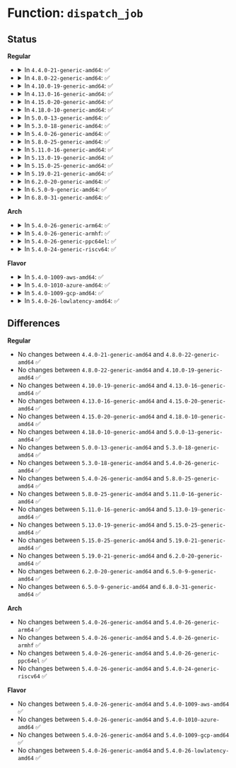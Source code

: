 # Function: <code>dispatch_job</code>

## Status
<b>Regular</b>
<ul>
<li>
<details>
<summary>In <code>4.4.0-21-generic-amd64</code>: ✅</summary>

```c
void dispatch_job(struct kcopyd_job * job)
```

```json
{
  "name": "dispatch_job",
  "collision_type": "Unique Static",
  "inline_type": "No",
  "funcs": [
    {
      "addr": 18446744071585838624,
      "name": "dispatch_job",
      "external": false,
      "loc": "drivers/md/dm-kcopyd.c:604",
      "file": "drivers/md/dm-kcopyd.c",
      "inline": "seen, unknown",
      "caller_inline": [],
      "caller_func": [
        "drivers/md/dm-kcopyd.c:segment_complete",
        "drivers/md/dm-kcopyd.c:dm_kcopyd_copy"
      ]
    }
  ],
  "symbols": [
    {
      "addr": 18446744071585838624,
      "name": "dispatch_job",
      "section": ".text",
      "bind": "STB_LOCAL",
      "size": 98
    }
  ]
}
```
</details>
</li>
<li>
<details>
<summary>In <code>4.8.0-22-generic-amd64</code>: ✅</summary>

```c
void dispatch_job(struct kcopyd_job * job)
```

```json
{
  "name": "dispatch_job",
  "collision_type": "Unique Static",
  "inline_type": "No",
  "funcs": [
    {
      "addr": 18446744071586233168,
      "name": "dispatch_job",
      "external": false,
      "loc": "drivers/md/dm-kcopyd.c:605",
      "file": "drivers/md/dm-kcopyd.c",
      "inline": "seen, unknown",
      "caller_inline": [],
      "caller_func": [
        "drivers/md/dm-kcopyd.c:dm_kcopyd_copy",
        "drivers/md/dm-kcopyd.c:segment_complete"
      ]
    }
  ],
  "symbols": [
    {
      "addr": 18446744071586233168,
      "name": "dispatch_job",
      "section": ".text",
      "bind": "STB_LOCAL",
      "size": 98
    }
  ]
}
```
</details>
</li>
<li>
<details>
<summary>In <code>4.10.0-19-generic-amd64</code>: ✅</summary>

```c
void dispatch_job(struct kcopyd_job * job)
```

```json
{
  "name": "dispatch_job",
  "collision_type": "Unique Static",
  "inline_type": "No",
  "funcs": [
    {
      "addr": 18446744071586438016,
      "name": "dispatch_job",
      "external": false,
      "loc": "drivers/md/dm-kcopyd.c:605",
      "file": "drivers/md/dm-kcopyd.c",
      "inline": "seen, unknown",
      "caller_inline": [],
      "caller_func": [
        "drivers/md/dm-kcopyd.c:dm_kcopyd_copy",
        "drivers/md/dm-kcopyd.c:segment_complete"
      ]
    }
  ],
  "symbols": [
    {
      "addr": 18446744071586438016,
      "name": "dispatch_job",
      "section": ".text",
      "bind": "STB_LOCAL",
      "size": 98
    }
  ]
}
```
</details>
</li>
<li>
<details>
<summary>In <code>4.13.0-16-generic-amd64</code>: ✅</summary>

```c
void dispatch_job(struct kcopyd_job * job)
```

```json
{
  "name": "dispatch_job",
  "collision_type": "Unique Static",
  "inline_type": "No",
  "funcs": [
    {
      "addr": 18446744071586543360,
      "name": "dispatch_job",
      "external": false,
      "loc": "drivers/md/dm-kcopyd.c:643",
      "file": "drivers/md/dm-kcopyd.c",
      "inline": "seen, unknown",
      "caller_inline": [],
      "caller_func": [
        "drivers/md/dm-kcopyd.c:dm_kcopyd_copy",
        "drivers/md/dm-kcopyd.c:segment_complete"
      ]
    }
  ],
  "symbols": [
    {
      "addr": 18446744071586543360,
      "name": "dispatch_job",
      "section": ".text",
      "bind": "STB_LOCAL",
      "size": 98
    }
  ]
}
```
</details>
</li>
<li>
<details>
<summary>In <code>4.15.0-20-generic-amd64</code>: ✅</summary>

```c
void dispatch_job(struct kcopyd_job * job)
```

```json
{
  "name": "dispatch_job",
  "collision_type": "Unique Static",
  "inline_type": "No",
  "funcs": [
    {
      "addr": 18446744071587010912,
      "name": "dispatch_job",
      "external": false,
      "loc": "drivers/md/dm-kcopyd.c:643",
      "file": "drivers/md/dm-kcopyd.c",
      "inline": "seen, unknown",
      "caller_inline": [],
      "caller_func": [
        "drivers/md/dm-kcopyd.c:dm_kcopyd_copy",
        "drivers/md/dm-kcopyd.c:segment_complete"
      ]
    }
  ],
  "symbols": [
    {
      "addr": 18446744071587010912,
      "name": "dispatch_job",
      "section": ".text",
      "bind": "STB_LOCAL",
      "size": 98
    }
  ]
}
```
</details>
</li>
<li>
<details>
<summary>In <code>4.18.0-10-generic-amd64</code>: ✅</summary>

```c
void dispatch_job(struct kcopyd_job * job)
```

```json
{
  "name": "dispatch_job",
  "collision_type": "Unique Static",
  "inline_type": "No",
  "funcs": [
    {
      "addr": 18446744071587309456,
      "name": "dispatch_job",
      "external": false,
      "loc": "drivers/md/dm-kcopyd.c:648",
      "file": "drivers/md/dm-kcopyd.c",
      "inline": "seen, unknown",
      "caller_inline": [],
      "caller_func": [
        "drivers/md/dm-kcopyd.c:dm_kcopyd_copy",
        "drivers/md/dm-kcopyd.c:segment_complete"
      ]
    }
  ],
  "symbols": [
    {
      "addr": 18446744071587309456,
      "name": "dispatch_job",
      "section": ".text",
      "bind": "STB_LOCAL",
      "size": 107
    }
  ]
}
```
</details>
</li>
<li>
<details>
<summary>In <code>5.0.0-13-generic-amd64</code>: ✅</summary>

```c
void dispatch_job(struct kcopyd_job * job)
```

```json
{
  "name": "dispatch_job",
  "collision_type": "Unique Static",
  "inline_type": "No",
  "funcs": [
    {
      "addr": 18446744071587489552,
      "name": "dispatch_job",
      "external": false,
      "loc": "drivers/md/dm-kcopyd.c:655",
      "file": "drivers/md/dm-kcopyd.c",
      "inline": "seen, unknown",
      "caller_inline": [],
      "caller_func": [
        "drivers/md/dm-kcopyd.c:dm_kcopyd_copy",
        "drivers/md/dm-kcopyd.c:segment_complete"
      ]
    }
  ],
  "symbols": [
    {
      "addr": 18446744071587489552,
      "name": "dispatch_job",
      "section": ".text",
      "bind": "STB_LOCAL",
      "size": 107
    }
  ]
}
```
</details>
</li>
<li>
<details>
<summary>In <code>5.3.0-18-generic-amd64</code>: ✅</summary>

```c
void dispatch_job(struct kcopyd_job * job)
```

```json
{
  "name": "dispatch_job",
  "collision_type": "Unique Static",
  "inline_type": "No",
  "funcs": [
    {
      "addr": 18446744071587763280,
      "name": "dispatch_job",
      "external": false,
      "loc": "drivers/md/dm-kcopyd.c:676",
      "file": "drivers/md/dm-kcopyd.c",
      "inline": "seen, unknown",
      "caller_inline": [],
      "caller_func": [
        "drivers/md/dm-kcopyd.c:dm_kcopyd_copy",
        "drivers/md/dm-kcopyd.c:segment_complete"
      ]
    }
  ],
  "symbols": [
    {
      "addr": 18446744071587763280,
      "name": "dispatch_job",
      "section": ".text",
      "bind": "STB_LOCAL",
      "size": 110
    }
  ]
}
```
</details>
</li>
<li>
<details>
<summary>In <code>5.4.0-26-generic-amd64</code>: ✅</summary>

```c
void dispatch_job(struct kcopyd_job * job)
```

```json
{
  "name": "dispatch_job",
  "collision_type": "Unique Static",
  "inline_type": "No",
  "funcs": [
    {
      "addr": 18446744071587967728,
      "name": "dispatch_job",
      "external": false,
      "loc": "drivers/md/dm-kcopyd.c:676",
      "file": "drivers/md/dm-kcopyd.c",
      "inline": "seen, unknown",
      "caller_inline": [],
      "caller_func": [
        "drivers/md/dm-kcopyd.c:dm_kcopyd_copy",
        "drivers/md/dm-kcopyd.c:segment_complete"
      ]
    }
  ],
  "symbols": [
    {
      "addr": 18446744071587967728,
      "name": "dispatch_job",
      "section": ".text",
      "bind": "STB_LOCAL",
      "size": 110
    }
  ]
}
```
</details>
</li>
<li>
<details>
<summary>In <code>5.8.0-25-generic-amd64</code>: ✅</summary>

```c
void dispatch_job(struct kcopyd_job * job)
```

```json
{
  "name": "dispatch_job",
  "collision_type": "Unique Static",
  "inline_type": "No",
  "funcs": [
    {
      "addr": 18446744071588824992,
      "name": "dispatch_job",
      "external": false,
      "loc": "drivers/md/dm-kcopyd.c:676",
      "file": "drivers/md/dm-kcopyd.c",
      "inline": "seen, unknown",
      "caller_inline": [],
      "caller_func": [
        "drivers/md/dm-kcopyd.c:dm_kcopyd_copy",
        "drivers/md/dm-kcopyd.c:segment_complete"
      ]
    }
  ],
  "symbols": [
    {
      "addr": 18446744071588824992,
      "name": "dispatch_job",
      "section": ".text",
      "bind": "STB_LOCAL",
      "size": 210
    }
  ]
}
```
</details>
</li>
<li>
<details>
<summary>In <code>5.11.0-16-generic-amd64</code>: ✅</summary>

```c
void dispatch_job(struct kcopyd_job * job)
```

```json
{
  "name": "dispatch_job",
  "collision_type": "Unique Static",
  "inline_type": "No",
  "funcs": [
    {
      "addr": 18446744071588841536,
      "name": "dispatch_job",
      "external": false,
      "loc": "drivers/md/dm-kcopyd.c:676",
      "file": "drivers/md/dm-kcopyd.c",
      "inline": "seen, unknown",
      "caller_inline": [],
      "caller_func": [
        "drivers/md/dm-kcopyd.c:dm_kcopyd_copy",
        "drivers/md/dm-kcopyd.c:segment_complete"
      ]
    }
  ],
  "symbols": [
    {
      "addr": 18446744071588841536,
      "name": "dispatch_job",
      "section": ".text",
      "bind": "STB_LOCAL",
      "size": 210
    }
  ]
}
```
</details>
</li>
<li>
<details>
<summary>In <code>5.13.0-19-generic-amd64</code>: ✅</summary>

```c
void dispatch_job(struct kcopyd_job * job)
```

```json
{
  "name": "dispatch_job",
  "collision_type": "Unique Static",
  "inline_type": "No",
  "funcs": [
    {
      "addr": 18446744071588728608,
      "name": "dispatch_job",
      "external": false,
      "loc": "drivers/md/dm-kcopyd.c:676",
      "file": "drivers/md/dm-kcopyd.c",
      "inline": "seen, unknown",
      "caller_inline": [],
      "caller_func": [
        "drivers/md/dm-kcopyd.c:dm_kcopyd_copy",
        "drivers/md/dm-kcopyd.c:segment_complete"
      ]
    }
  ],
  "symbols": [
    {
      "addr": 18446744071588728608,
      "name": "dispatch_job",
      "section": ".text",
      "bind": "STB_LOCAL",
      "size": 210
    }
  ]
}
```
</details>
</li>
<li>
<details>
<summary>In <code>5.15.0-25-generic-amd64</code>: ✅</summary>

```c
void dispatch_job(struct kcopyd_job * job)
```

```json
{
  "name": "dispatch_job",
  "collision_type": "Unique Static",
  "inline_type": "No",
  "funcs": [
    {
      "addr": 18446744071589416784,
      "name": "dispatch_job",
      "external": false,
      "loc": "drivers/md/dm-kcopyd.c:673",
      "file": "drivers/md/dm-kcopyd.c",
      "inline": "seen, unknown",
      "caller_inline": [],
      "caller_func": [
        "drivers/md/dm-kcopyd.c:dm_kcopyd_copy",
        "drivers/md/dm-kcopyd.c:segment_complete"
      ]
    }
  ],
  "symbols": [
    {
      "addr": 18446744071589416784,
      "name": "dispatch_job",
      "section": ".text",
      "bind": "STB_LOCAL",
      "size": 210
    }
  ]
}
```
</details>
</li>
<li>
<details>
<summary>In <code>5.19.0-21-generic-amd64</code>: ✅</summary>

```c
void dispatch_job(struct kcopyd_job * job)
```

```json
{
  "name": "dispatch_job",
  "collision_type": "Unique Static",
  "inline_type": "No",
  "funcs": [
    {
      "addr": 18446744071590894944,
      "name": "dispatch_job",
      "external": false,
      "loc": "drivers/md/dm-kcopyd.c:673",
      "file": "drivers/md/dm-kcopyd.c",
      "inline": "seen, unknown",
      "caller_inline": [],
      "caller_func": [
        "drivers/md/dm-kcopyd.c:dm_kcopyd_copy",
        "drivers/md/dm-kcopyd.c:segment_complete"
      ]
    }
  ],
  "symbols": [
    {
      "addr": 18446744071590894944,
      "name": "dispatch_job",
      "section": ".text",
      "bind": "STB_LOCAL",
      "size": 226
    }
  ]
}
```
</details>
</li>
<li>
<details>
<summary>In <code>6.2.0-20-generic-amd64</code>: ✅</summary>

```c
void dispatch_job(struct kcopyd_job * job)
```

```json
{
  "name": "dispatch_job",
  "collision_type": "Unique Static",
  "inline_type": "No",
  "funcs": [
    {
      "addr": 18446744071592590640,
      "name": "dispatch_job",
      "external": false,
      "loc": "drivers/md/dm-kcopyd.c:673",
      "file": "drivers/md/dm-kcopyd.c",
      "inline": "seen, unknown",
      "caller_inline": [],
      "caller_func": [
        "drivers/md/dm-kcopyd.c:dm_kcopyd_copy",
        "drivers/md/dm-kcopyd.c:segment_complete"
      ]
    }
  ],
  "symbols": [
    {
      "addr": 18446744071592590640,
      "name": "dispatch_job",
      "section": ".text",
      "bind": "STB_LOCAL",
      "size": 226
    }
  ]
}
```
</details>
</li>
<li>
<details>
<summary>In <code>6.5.0-9-generic-amd64</code>: ✅</summary>

```c
void dispatch_job(struct kcopyd_job * job)
```

```json
{
  "name": "dispatch_job",
  "collision_type": "Unique Static",
  "inline_type": "No",
  "funcs": [
    {
      "addr": 18446744071593021072,
      "name": "dispatch_job",
      "external": false,
      "loc": "drivers/md/dm-kcopyd.c:679",
      "file": "drivers/md/dm-kcopyd.c",
      "inline": "seen, unknown",
      "caller_inline": [],
      "caller_func": [
        "drivers/md/dm-kcopyd.c:dm_kcopyd_copy",
        "drivers/md/dm-kcopyd.c:segment_complete"
      ]
    }
  ],
  "symbols": [
    {
      "addr": 18446744071593021072,
      "name": "dispatch_job",
      "section": ".text",
      "bind": "STB_LOCAL",
      "size": 248
    }
  ]
}
```
</details>
</li>
<li>
<details>
<summary>In <code>6.8.0-31-generic-amd64</code>: ✅</summary>

```c
void dispatch_job(struct kcopyd_job * job)
```

```json
{
  "name": "dispatch_job",
  "collision_type": "Unique Static",
  "inline_type": "No",
  "funcs": [
    {
      "addr": 18446744071593772560,
      "name": "dispatch_job",
      "external": false,
      "loc": "drivers/md/dm-kcopyd.c:679",
      "file": "drivers/md/dm-kcopyd.c",
      "inline": "seen, unknown",
      "caller_inline": [],
      "caller_func": [
        "drivers/md/dm-kcopyd.c:dm_kcopyd_copy",
        "drivers/md/dm-kcopyd.c:segment_complete"
      ]
    }
  ],
  "symbols": [
    {
      "addr": 18446744071593772560,
      "name": "dispatch_job",
      "section": ".text",
      "bind": "STB_LOCAL",
      "size": 248
    }
  ]
}
```
</details>
</li>
</ul>
<b>Arch</b>
<ul>
<li>
<details>
<summary>In <code>5.4.0-26-generic-arm64</code>: ✅</summary>

```c
void dispatch_job(struct kcopyd_job * job)
```

```json
{
  "name": "dispatch_job",
  "collision_type": "Unique Static",
  "inline_type": "No",
  "funcs": [
    {
      "addr": 18446603336501211840,
      "name": "dispatch_job",
      "external": false,
      "loc": "drivers/md/dm-kcopyd.c:676",
      "file": "drivers/md/dm-kcopyd.c",
      "inline": "seen, unknown",
      "caller_inline": [],
      "caller_func": [
        "drivers/md/dm-kcopyd.c:dm_kcopyd_copy",
        "drivers/md/dm-kcopyd.c:segment_complete"
      ]
    }
  ],
  "symbols": [
    {
      "addr": 18446603336501211840,
      "name": "dispatch_job",
      "section": ".text",
      "bind": "STB_LOCAL",
      "size": 212
    }
  ]
}
```
</details>
</li>
<li>
<details>
<summary>In <code>5.4.0-26-generic-armhf</code>: ✅</summary>

```c
void dispatch_job(struct kcopyd_job * job)
```

```json
{
  "name": "dispatch_job",
  "collision_type": "Unique Static",
  "inline_type": "No",
  "funcs": [
    {
      "addr": 3233713696,
      "name": "dispatch_job",
      "external": false,
      "loc": "drivers/md/dm-kcopyd.c:676",
      "file": "drivers/md/dm-kcopyd.c",
      "inline": "seen, unknown",
      "caller_inline": [],
      "caller_func": [
        "drivers/md/dm-kcopyd.c:dm_kcopyd_copy",
        "drivers/md/dm-kcopyd.c:segment_complete"
      ]
    }
  ],
  "symbols": [
    {
      "addr": 3233713696,
      "name": "dispatch_job",
      "section": ".text",
      "bind": "STB_LOCAL",
      "size": 128
    }
  ]
}
```
</details>
</li>
<li>
<details>
<summary>In <code>5.4.0-26-generic-ppc64el</code>: ✅</summary>

```c
void dispatch_job(struct kcopyd_job * job)
```

```json
{
  "name": "dispatch_job",
  "collision_type": "Unique Static",
  "inline_type": "No",
  "funcs": [
    {
      "addr": 13835058055294732224,
      "name": "dispatch_job",
      "external": false,
      "loc": "drivers/md/dm-kcopyd.c:676",
      "file": "drivers/md/dm-kcopyd.c",
      "inline": "seen, unknown",
      "caller_inline": [],
      "caller_func": [
        "drivers/md/dm-kcopyd.c:dm_kcopyd_copy",
        "drivers/md/dm-kcopyd.c:segment_complete"
      ]
    }
  ],
  "symbols": [
    {
      "addr": 13835058055294732224,
      "name": "dispatch_job",
      "section": ".text",
      "bind": "STB_LOCAL",
      "size": 240
    }
  ]
}
```
</details>
</li>
<li>
<details>
<summary>In <code>5.4.0-24-generic-riscv64</code>: ✅</summary>

```c
void dispatch_job(struct kcopyd_job * job)
```

```json
{
  "name": "dispatch_job",
  "collision_type": "Unique Static",
  "inline_type": "No",
  "funcs": [
    {
      "addr": 18446743936277907856,
      "name": "dispatch_job",
      "external": false,
      "loc": "drivers/md/dm-kcopyd.c:676",
      "file": "drivers/md/dm-kcopyd.c",
      "inline": "seen, unknown",
      "caller_inline": [],
      "caller_func": [
        "drivers/md/dm-kcopyd.c:dm_kcopyd_copy",
        "drivers/md/dm-kcopyd.c:segment_complete"
      ]
    }
  ],
  "symbols": [
    {
      "addr": 18446743936277907856,
      "name": "dispatch_job",
      "section": ".text",
      "bind": "STB_LOCAL",
      "size": 132
    }
  ]
}
```
</details>
</li>
</ul>
<b>Flavor</b>
<ul>
<li>
<details>
<summary>In <code>5.4.0-1009-aws-amd64</code>: ✅</summary>

```c
void dispatch_job(struct kcopyd_job * job)
```

```json
{
  "name": "dispatch_job",
  "collision_type": "Unique Static",
  "inline_type": "No",
  "funcs": [
    {
      "addr": 18446744071587598704,
      "name": "dispatch_job",
      "external": false,
      "loc": "drivers/md/dm-kcopyd.c:676",
      "file": "drivers/md/dm-kcopyd.c",
      "inline": "seen, unknown",
      "caller_inline": [],
      "caller_func": [
        "drivers/md/dm-kcopyd.c:dm_kcopyd_copy",
        "drivers/md/dm-kcopyd.c:segment_complete"
      ]
    }
  ],
  "symbols": [
    {
      "addr": 18446744071587598704,
      "name": "dispatch_job",
      "section": ".text",
      "bind": "STB_LOCAL",
      "size": 110
    }
  ]
}
```
</details>
</li>
<li>
<details>
<summary>In <code>5.4.0-1010-azure-amd64</code>: ✅</summary>

```c
void dispatch_job(struct kcopyd_job * job)
```

```json
{
  "name": "dispatch_job",
  "collision_type": "Unique Static",
  "inline_type": "No",
  "funcs": [
    {
      "addr": 18446744071587366784,
      "name": "dispatch_job",
      "external": false,
      "loc": "drivers/md/dm-kcopyd.c:676",
      "file": "drivers/md/dm-kcopyd.c",
      "inline": "seen, unknown",
      "caller_inline": [],
      "caller_func": [
        "drivers/md/dm-kcopyd.c:dm_kcopyd_copy",
        "drivers/md/dm-kcopyd.c:segment_complete"
      ]
    }
  ],
  "symbols": [
    {
      "addr": 18446744071587366784,
      "name": "dispatch_job",
      "section": ".text",
      "bind": "STB_LOCAL",
      "size": 110
    }
  ]
}
```
</details>
</li>
<li>
<details>
<summary>In <code>5.4.0-1009-gcp-amd64</code>: ✅</summary>

```c
void dispatch_job(struct kcopyd_job * job)
```

```json
{
  "name": "dispatch_job",
  "collision_type": "Unique Static",
  "inline_type": "No",
  "funcs": [
    {
      "addr": 18446744071587923872,
      "name": "dispatch_job",
      "external": false,
      "loc": "drivers/md/dm-kcopyd.c:676",
      "file": "drivers/md/dm-kcopyd.c",
      "inline": "seen, unknown",
      "caller_inline": [],
      "caller_func": [
        "drivers/md/dm-kcopyd.c:dm_kcopyd_copy",
        "drivers/md/dm-kcopyd.c:segment_complete"
      ]
    }
  ],
  "symbols": [
    {
      "addr": 18446744071587923872,
      "name": "dispatch_job",
      "section": ".text",
      "bind": "STB_LOCAL",
      "size": 110
    }
  ]
}
```
</details>
</li>
<li>
<details>
<summary>In <code>5.4.0-26-lowlatency-amd64</code>: ✅</summary>

```c
void dispatch_job(struct kcopyd_job * job)
```

```json
{
  "name": "dispatch_job",
  "collision_type": "Unique Static",
  "inline_type": "No",
  "funcs": [
    {
      "addr": 18446744071588039136,
      "name": "dispatch_job",
      "external": false,
      "loc": "drivers/md/dm-kcopyd.c:676",
      "file": "drivers/md/dm-kcopyd.c",
      "inline": "seen, unknown",
      "caller_inline": [],
      "caller_func": [
        "drivers/md/dm-kcopyd.c:dm_kcopyd_copy",
        "drivers/md/dm-kcopyd.c:segment_complete"
      ]
    }
  ],
  "symbols": [
    {
      "addr": 18446744071588039136,
      "name": "dispatch_job",
      "section": ".text",
      "bind": "STB_LOCAL",
      "size": 110
    }
  ]
}
```
</details>
</li>
</ul>

## Differences
<b>Regular</b>
<ul>
<li>
No changes between <code>4.4.0-21-generic-amd64</code> and <code>4.8.0-22-generic-amd64</code> ✅
</li>
<li>
No changes between <code>4.8.0-22-generic-amd64</code> and <code>4.10.0-19-generic-amd64</code> ✅
</li>
<li>
No changes between <code>4.10.0-19-generic-amd64</code> and <code>4.13.0-16-generic-amd64</code> ✅
</li>
<li>
No changes between <code>4.13.0-16-generic-amd64</code> and <code>4.15.0-20-generic-amd64</code> ✅
</li>
<li>
No changes between <code>4.15.0-20-generic-amd64</code> and <code>4.18.0-10-generic-amd64</code> ✅
</li>
<li>
No changes between <code>4.18.0-10-generic-amd64</code> and <code>5.0.0-13-generic-amd64</code> ✅
</li>
<li>
No changes between <code>5.0.0-13-generic-amd64</code> and <code>5.3.0-18-generic-amd64</code> ✅
</li>
<li>
No changes between <code>5.3.0-18-generic-amd64</code> and <code>5.4.0-26-generic-amd64</code> ✅
</li>
<li>
No changes between <code>5.4.0-26-generic-amd64</code> and <code>5.8.0-25-generic-amd64</code> ✅
</li>
<li>
No changes between <code>5.8.0-25-generic-amd64</code> and <code>5.11.0-16-generic-amd64</code> ✅
</li>
<li>
No changes between <code>5.11.0-16-generic-amd64</code> and <code>5.13.0-19-generic-amd64</code> ✅
</li>
<li>
No changes between <code>5.13.0-19-generic-amd64</code> and <code>5.15.0-25-generic-amd64</code> ✅
</li>
<li>
No changes between <code>5.15.0-25-generic-amd64</code> and <code>5.19.0-21-generic-amd64</code> ✅
</li>
<li>
No changes between <code>5.19.0-21-generic-amd64</code> and <code>6.2.0-20-generic-amd64</code> ✅
</li>
<li>
No changes between <code>6.2.0-20-generic-amd64</code> and <code>6.5.0-9-generic-amd64</code> ✅
</li>
<li>
No changes between <code>6.5.0-9-generic-amd64</code> and <code>6.8.0-31-generic-amd64</code> ✅
</li>
</ul>
<b>Arch</b>
<ul>
<li>
No changes between <code>5.4.0-26-generic-amd64</code> and <code>5.4.0-26-generic-arm64</code> ✅
</li>
<li>
No changes between <code>5.4.0-26-generic-amd64</code> and <code>5.4.0-26-generic-armhf</code> ✅
</li>
<li>
No changes between <code>5.4.0-26-generic-amd64</code> and <code>5.4.0-26-generic-ppc64el</code> ✅
</li>
<li>
No changes between <code>5.4.0-26-generic-amd64</code> and <code>5.4.0-24-generic-riscv64</code> ✅
</li>
</ul>
<b>Flavor</b>
<ul>
<li>
No changes between <code>5.4.0-26-generic-amd64</code> and <code>5.4.0-1009-aws-amd64</code> ✅
</li>
<li>
No changes between <code>5.4.0-26-generic-amd64</code> and <code>5.4.0-1010-azure-amd64</code> ✅
</li>
<li>
No changes between <code>5.4.0-26-generic-amd64</code> and <code>5.4.0-1009-gcp-amd64</code> ✅
</li>
<li>
No changes between <code>5.4.0-26-generic-amd64</code> and <code>5.4.0-26-lowlatency-amd64</code> ✅
</li>
</ul>
